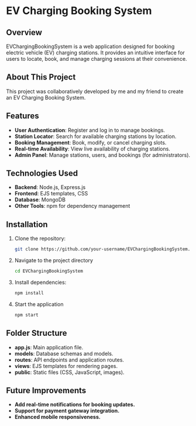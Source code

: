 # EV Charging Booking System

## Overview
EVChargingBookingSystem is a web application designed for booking electric vehicle (EV) charging stations. It provides an intuitive interface for users to locate, book, and manage charging sessions at their convenience.

## About This Project
This project was collaboratively developed by me and my friend to create an EV Charging Booking System.

## Features
- **User Authentication**: Register and log in to manage bookings.
- **Station Locator**: Search for available charging stations by location.
- **Booking Management**: Book, modify, or cancel charging slots.
- **Real-time Availability**: View live availability of charging stations.
- **Admin Panel**: Manage stations, users, and bookings (for administrators).

## Technologies Used
- **Backend**: Node.js, Express.js
- **Frontend**: EJS templates, CSS
- **Database**: MongoDB
- **Other Tools**: npm for dependency management

## Installation
1. Clone the repository:
   ```bash
   git clone https://github.com/your-username/EVChargingBookingSystem.git

2. Navigate to the project directory
   ```bash
   cd EVChargingBookingSystem

3. Install dependencies:
   ```bash
   npm install

4. Start the application
   ```bash
   npm start

## Folder Structure
- **app.js**: Main application file.
- **models**: Database schemas and models.
- **routes**: API endpoints and application routes.
- **views**: EJS templates for rendering pages.
- **public**: Static files (CSS, JavaScript, images).

## Future Improvements
- **Add real-time notifications for booking updates.**
- **Support for payment gateway integration.**
- **Enhanced mobile responsiveness.**
